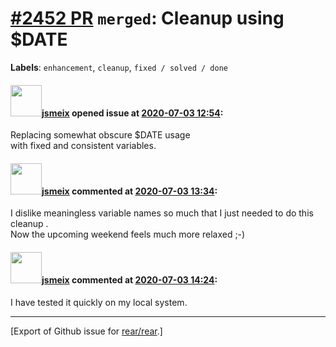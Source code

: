 [\#2452 PR](https://github.com/rear/rear/pull/2452) `merged`: Cleanup using $DATE
=================================================================================

**Labels**: `enhancement`, `cleanup`, `fixed / solved / done`

#### <img src="https://avatars.githubusercontent.com/u/1788608?u=925fc54e2ce01551392622446ece427f51e2f0ce&v=4" width="50">[jsmeix](https://github.com/jsmeix) opened issue at [2020-07-03 12:54](https://github.com/rear/rear/pull/2452):

Replacing somewhat obscure $DATE usage  
with fixed and consistent variables.

#### <img src="https://avatars.githubusercontent.com/u/1788608?u=925fc54e2ce01551392622446ece427f51e2f0ce&v=4" width="50">[jsmeix](https://github.com/jsmeix) commented at [2020-07-03 13:34](https://github.com/rear/rear/pull/2452#issuecomment-653551787):

I dislike meaningless variable names so much that I just needed to do
this cleanup .  
Now the upcoming weekend feels much more relaxed ;-)

#### <img src="https://avatars.githubusercontent.com/u/1788608?u=925fc54e2ce01551392622446ece427f51e2f0ce&v=4" width="50">[jsmeix](https://github.com/jsmeix) commented at [2020-07-03 14:24](https://github.com/rear/rear/pull/2452#issuecomment-653572526):

I have tested it quickly on my local system.

------------------------------------------------------------------------

\[Export of Github issue for
[rear/rear](https://github.com/rear/rear).\]
